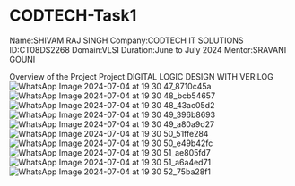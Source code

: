 # CODTECH-Task1
Name:SHIVAM RAJ SINGH
Company:CODTECH IT SOLUTIONS 
ID:CT08DS2268
Domain:VLSI
Duration:June to July 2024
Mentor:SRAVANI GOUNI

Overview of the Project
Project:DIGITAL LOGIC DESIGN WITH VERILOG
![WhatsApp Image 2024-07-04 at 19 30 47_8710c45a](https://github.com/Shivamrajsingh001/CODTECH-Task1/assets/174721786/449ca969-a679-49a2-a811-f0b18e65f651)
![WhatsApp Image 2024-07-04 at 19 30 48_bcb54657](https://github.com/Shivamrajsingh001/CODTECH-Task1/assets/174721786/247c1106-9cb3-4958-898f-0e94329fda2f)
![WhatsApp Image 2024-07-04 at 19 30 48_43ac05d2](https://github.com/Shivamrajsingh001/CODTECH-Task1/assets/174721786/997c7907-d006-49ee-9ce6-d6e237f65ae3)
![WhatsApp Image 2024-07-04 at 19 30 49_396b8693](https://github.com/Shivamrajsingh001/CODTECH-Task1/assets/174721786/61e0dc1b-e173-4b3f-ac7b-1dd8004a3f1d)
![WhatsApp Image 2024-07-04 at 19 30 49_a80a9d27](https://github.com/Shivamrajsingh001/CODTECH-Task1/assets/174721786/0ed0125b-fa0f-4f3c-bb84-4c694f8ba832)
![WhatsApp Image 2024-07-04 at 19 30 50_51ffe284](https://github.com/Shivamrajsingh001/CODTECH-Task1/assets/174721786/2b0ae215-3ccb-4a68-9c56-8ff0b4d52929)
![WhatsApp Image 2024-07-04 at 19 30 50_e49b42fc](https://github.com/Shivamrajsingh001/CODTECH-Task1/assets/174721786/1950f2d2-cc09-48f5-943a-1215bf08e4e8)
![WhatsApp Image 2024-07-04 at 19 30 51_ae805fd7](https://github.com/Shivamrajsingh001/CODTECH-Task1/assets/174721786/1370500c-c8ab-4b90-a766-70acc9dd553b)
![WhatsApp Image 2024-07-04 at 19 30 51_a6a4ed71](https://github.com/Shivamrajsingh001/CODTECH-Task1/assets/174721786/f52e6fee-4fcd-4bce-b003-915f2cf39616)
![WhatsApp Image 2024-07-04 at 19 30 52_75ba28f1](https://github.com/Shivamrajsingh001/CODTECH-Task1/assets/174721786/e1d50f9e-3834-43ff-b33f-96d42e960e57)
